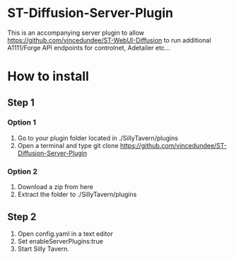 # ST-Diffusion-Server-Plugin

This is an accompanying server plugin to allow https://github.com/vincedundee/ST-WebUI-Diffusion to run additional A1111/Forge API endpoints for controlnet, Adetailer etc...

# How to install

## Step 1

### Option 1
1. Go to your plugin folder located in ./SillyTavern/plugins
2. Open a terminal and type git clone https://github.com/vincedundee/ST-Diffusion-Server-Plugin

### Option 2
1. Download a zip from here
2. Extract the folder to ./SillyTavern/plugins

## Step 2
1. Open config.yaml in a text editor 
2. Set enableServerPlugins:true 
3. Start Silly Tavern.
